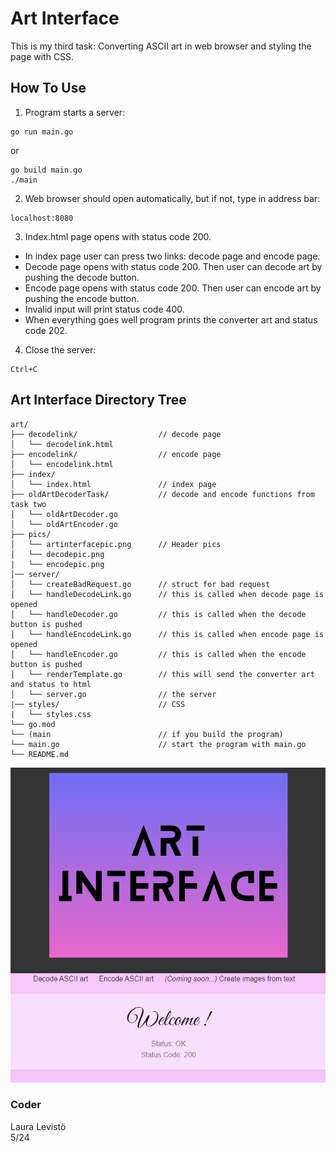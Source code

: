 # Art Interface

This is my third task: Converting ASCII art in web browser and styling the page with CSS.


## How To Use

1. Program starts a server:

```
go run main.go
```

or

```
go build main.go
./main
```

2.  Web browser should open automatically, but if not, type in address bar:

```
localhost:8080
```

3. Index.html page opens with status code 200.

*  In index page user can press two links: decode page and encode page.
*  Decode page opens with status code 200. Then user can decode art by pushing the decode button.
*  Encode page opens with status code 200. Then user can encode art by pushing the encode button.
*  Invalid input will print status code 400.
*  When everything goes well program prints the converter art and status code 202.

4. Close the server:

```
Ctrl+C
```


## Art Interface Directory Tree

```
art/
├── decodelink/                  // decode page
│   └── decodelink.html
├── encodelink/                  // encode page
│   └── encodelink.html
├── index/    
│   └── index.html               // index page
├── oldArtDecoderTask/           // decode and encode functions from task two
│   └── oldArtDecoder.go
│   └── oldArtEncoder.go
├── pics/
│   └── artinterfacepic.png      // Header pics
│   └── decodepic.png
|   └── encodepic.png
│── server/ 
│   └── createBadRequest.go      // struct for bad request
│   └── handleDecodeLink.go      // this is called when decode page is opened
│   └── handleDecoder.go         // this is called when the decode button is pushed
│   └── handleEncodeLink.go      // this is called when encode page is opened
│   └── handleEncoder.go         // this is called when the encode button is pushed
│   └── renderTemplate.go        // this will send the converter art and status to html
│   └── server.go                // the server  
|── styles/                      // CSS
|   └── styles.css
└── go.mod
└── (main                        // if you build the program)
└── main.go                      // start the program with main.go
└── README.md                
```


![Encode and decode](ascii.png)

### Coder

Laura Levistö       
5/24